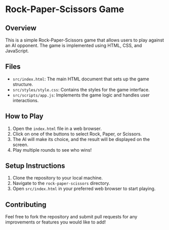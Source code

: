 # Rock-Paper-Scissors Game

## Overview
This is a simple Rock-Paper-Scissors game that allows users to play against an AI opponent. The game is implemented using HTML, CSS, and JavaScript.

## Files
- `src/index.html`: The main HTML document that sets up the game structure.
- `src/styles/style.css`: Contains the styles for the game interface.
- `src/scripts/app.js`: Implements the game logic and handles user interactions.

## How to Play
1. Open the `index.html` file in a web browser.
2. Click on one of the buttons to select Rock, Paper, or Scissors.
3. The AI will make its choice, and the result will be displayed on the screen.
4. Play multiple rounds to see who wins!

## Setup Instructions
1. Clone the repository to your local machine.
2. Navigate to the `rock-paper-scissors` directory.
3. Open `src/index.html` in your preferred web browser to start playing.

## Contributing
Feel free to fork the repository and submit pull requests for any improvements or features you would like to add!
